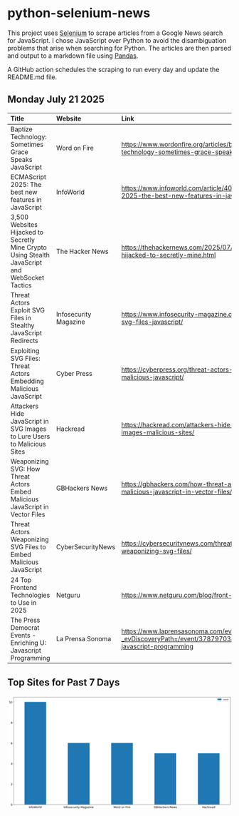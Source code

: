# python-selenium-news

This project uses [Selenium](https://www.seleniumhq.org/) to scrape articles from a Google News search for JavaScript.
I chose JavaScript over Python to avoid the disambiguation problems that arise when searching for Python.
The articles are then parsed and output to a markdown file using [Pandas](https://pandas.pydata.org/).

A GitHub action schedules the scraping to run every day and update the README.md file.

## Monday July 21 2025


| Title                                                                                          | Website               | Link                                                                                                        |
|:-----------------------------------------------------------------------------------------------|:----------------------|:------------------------------------------------------------------------------------------------------------|
| Baptize Technology: Sometimes Grace Speaks JavaScript                                          | Word on Fire          | https://www.wordonfire.org/articles/baptize-technology-sometimes-grace-speaks-javascript/                   |
| ECMAScript 2025: The best new features in JavaScript                                           | InfoWorld             | https://www.infoworld.com/article/4021944/ecmascript-2025-the-best-new-features-in-javascript.html          |
| 3,500 Websites Hijacked to Secretly Mine Crypto Using Stealth JavaScript and WebSocket Tactics | The Hacker News       | https://thehackernews.com/2025/07/3500-websites-hijacked-to-secretly-mine.html                              |
| Threat Actors Exploit SVG Files in Stealthy JavaScript Redirects                               | Infosecurity Magazine | https://www.infosecurity-magazine.com/news/hackers-svg-files-javascript/                                    |
| Exploiting SVG Files: Threat Actors Embedding Malicious JavaScript                             | Cyber Press           | https://cyberpress.org/threat-actors-embedding-malicious-javascript/                                        |
| Attackers Hide JavaScript in SVG Images to Lure Users to Malicious Sites                       | Hackread              | https://hackread.com/attackers-hide-javascript-svg-images-malicious-sites/                                  |
| Weaponizing SVG: How Threat Actors Embed Malicious JavaScript in Vector Files                  | GBHackers News        | https://gbhackers.com/how-threat-actors-embed-malicious-javascript-in-vector-files/                         |
| Threat Actors Weaponizing SVG Files to Embed Malicious JavaScript                              | CyberSecurityNews     | https://cybersecuritynews.com/threat-actors-weaponizing-svg-files/                                          |
| 24 Top Frontend Technologies to Use in 2025                                                    | Netguru               | https://www.netguru.com/blog/front-end-technologies                                                         |
| The Press Democrat Events - Enriching U: Javascript Programming                                | La Prensa Sonoma      | https://www.laprensasonoma.com/events/?_evDiscoveryPath=/event/37879703a-enriching-u-javascript-programming |
## Top Sites for Past 7 Days

![Graph of Top Sites](https://raw.githubusercontent.com/dan-mba/python-selenium-news/main/last-week.png)
